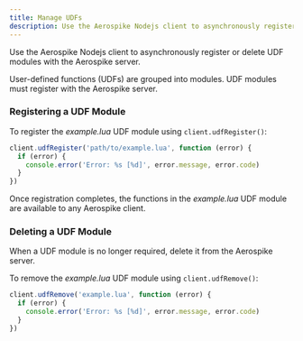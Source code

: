 ```yaml
---
title: Manage UDFs
description: Use the Aerospike Nodejs client to asynchronously register or delete UDF modules with the Aerospike server.
---
```


Use the Aerospike Nodejs client to asynchronously register or delete UDF modules with the Aerospike server.

User-defined functions (UDFs) are grouped into modules. UDF modules must register with the Aerospike server. 

### Registering a UDF Module

To register the *example.lua* UDF module using `client.udfRegister()`:

```js
client.udfRegister('path/to/example.lua', function (error) {
  if (error) {
    console.error('Error: %s [%d]', error.message, error.code)
  }
})
```

Once registration completes, the functions in the *example.lua* UDF module are available to any Aerospike client.

### Deleting a UDF Module

When a UDF module is no longer required, delete it from the Aerospike server.

To remove the *example.lua* UDF module using `client.udfRemove()`:

```js
client.udfRemove('example.lua', function (error) {
  if (error) {
    console.error('Error: %s [%d]', error.message, error.code)
  }
})
```
